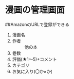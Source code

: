 # 漫画の管理画面
##AmazonのURLで登録ができる

1. 漫画名
2. <dt>作者</dt>
   <dd>他の本</dd>
3. 巻数
4. 評価(★1～5)+コメント
5. カテゴリ
6. お気に入り(〇か×か)
